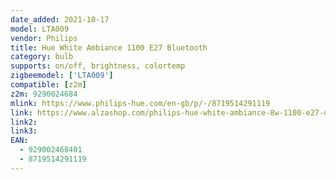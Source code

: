 ```yaml
---
date_added: 2021-10-17
model: LTA009
vendor: Philips
title: Hue White Ambiance 1100 E27 Bluetooth 
category: bulb
supports: on/off, brightness, colortemp
zigbeemodel: ['LTA009']
compatible: [z2m]
z2m: 9290024684
mlink: https://www.philips-hue.com/en-gb/p/-/8719514291119
link: https://www.alzashop.com/philips-hue-white-ambiance-8w-1100-e27-d6731009.htm
link2: 
link3: 
EAN:
  - 929002468401 
  - 8719514291119
---
```


